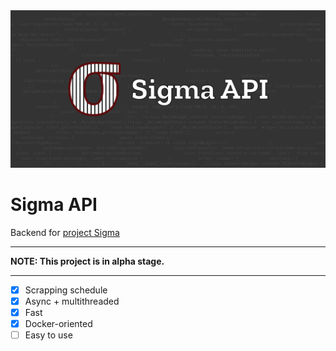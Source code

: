 <img src="./assets/images/sigma_api_github_background.png" alt="Sigma logo"  />

# Sigma API

Backend for [project Sigma](https://github.com/pjatk21/sigma_pjatk)

---

**NOTE: This project is in alpha stage.**

---

- [x] Scrapping schedule
- [x] Async + multithreaded 
- [x] Fast
- [x] Docker-oriented
- [ ] Easy to use
